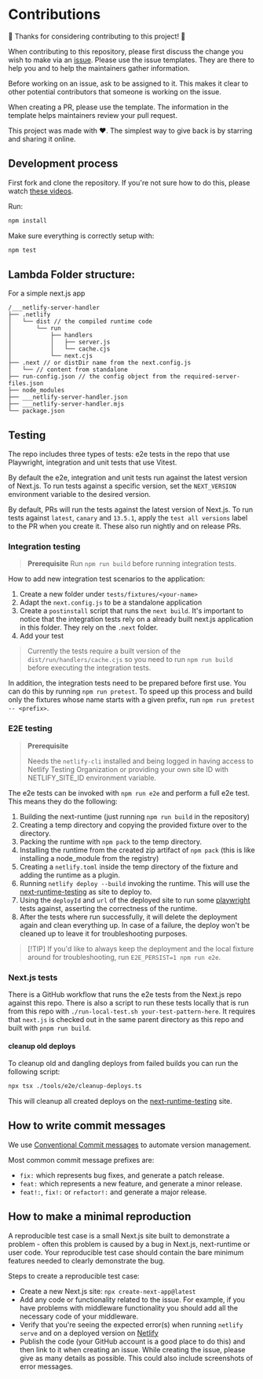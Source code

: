 # Contributions

🎉 Thanks for considering contributing to this project! 🎉

When contributing to this repository, please first discuss the change you wish to make via an
[issue](https://github.com/netlify/next-runtime/issues/new/choose). Please use the issue templates.
They are there to help you and to help the maintainers gather information.

Before working on an issue, ask to be assigned to it. This makes it clear to other potential
contributors that someone is working on the issue.

When creating a PR, please use the template. The information in the template helps maintainers
review your pull request.

This project was made with ❤️. The simplest way to give back is by starring and sharing it online.

## Development process

First fork and clone the repository. If you're not sure how to do this, please watch
[these videos](https://egghead.io/courses/how-to-contribute-to-an-open-source-project-on-github).

Run:

```bash
npm install
```

Make sure everything is correctly setup with:

```bash
npm test
```

## Lambda Folder structure:

For a simple next.js app

```
/___netlify-server-handler
├── .netlify
│   └── dist // the compiled runtime code
│       └── run
│           ├── handlers
│           │   ├── server.js
│           │   └── cache.cjs
│           └── next.cjs
├── .next // or distDir name from the next.config.js
│   └── // content from standalone
├── run-config.json // the config object from the required-server-files.json
├── node_modules
├── ___netlify-server-handler.json
├── ___netlify-server-handler.mjs
└── package.json
```

## Testing

The repo includes three types of tests: e2e tests in the repo that use Playwright, integration and
unit tests that use Vitest.

By default the e2e, integration and unit tests run against the latest version of Next.js. To run
tests against a specific version, set the `NEXT_VERSION` environment variable to the desired
version.

By default, PRs will run the tests against the latest version of Next.js. To run tests against
`latest`, `canary` and `13.5.1`, apply the `test all versions` label to the PR when you create it.
These also run nightly and on release PRs.

### Integration testing

> **Prerequisite** Run `npm run build` before running integration tests.

How to add new integration test scenarios to the application:

1. Create a new folder under `tests/fixtures/<your-name>`
2. Adapt the `next.config.js` to be a standalone application
3. Create a `postinstall` script that runs the `next build`. It's important to notice that the
   integration tests rely on a already built next.js application in this folder. They rely on the
   `.next` folder.
4. Add your test

> Currently the tests require a built version of the `dist/run/handlers/cache.cjs` so you need to
> run `npm run build` before executing the integration tests.

In addition, the integration tests need to be prepared before first use. You can do this by running
`npm run pretest`. To speed up this process and build only the fixtures whose name starts with a
given prefix, run `npm run pretest -- <prefix>`.

### E2E testing

> **Prerequisite**
>
> Needs the `netlify-cli` installed and being logged in having access to Netlify Testing
> Organization or providing your own site ID with NETLIFY_SITE_ID environment variable.

The e2e tests can be invoked with `npm run e2e` and perform a full e2e test. This means they do the
following:

1. Building the next-runtime (just running `npm run build` in the repository)
2. Creating a temp directory and copying the provided fixture over to the directory.
3. Packing the runtime with `npm pack` to the temp directory.
4. Installing the runtime from the created zip artifact of `npm pack` (this is like installing a
   node_module from the registry)
5. Creating a `netlify.toml` inside the temp directory of the fixture and adding the runtime as a
   plugin.
6. Running `netlify deploy --build` invoking the runtime. This will use the
   [next-runtime-testing](https://app.netlify.com/sites/next-runtime-testing/overview) as site to
   deploy to.
7. Using the `deployId` and `url` of the deployed site to run some
   [playwright](https://playwright.dev/) tests against, asserting the correctness of the runtime.
8. After the tests where run successfully, it will delete the deployment again and clean everything
   up. In case of a failure, the deploy won't be cleaned up to leave it for troubleshooting
   purposes.

> [!TIP] If you'd like to always keep the deployment and the local fixture around for
> troubleshooting, run `E2E_PERSIST=1 npm run e2e`.

### Next.js tests

There is a GitHub workflow that runs the e2e tests from the Next.js repo against this repo. There is
also a script to run these tests locally that is run from this repo with
`./run-local-test.sh your-test-pattern-here`. It requires that `next.js` is checked out in the same
parent directory as this repo and built with `pnpm run build`.

#### cleanup old deploys

To cleanup old and dangling deploys from failed builds you can run the following script:

```bash
npx tsx ./tools/e2e/cleanup-deploys.ts
```

This will cleanup all created deploys on the
[next-runtime-testing](https://app.netlify.com/sites/next-runtime-testing/overview) site.

## How to write commit messages

We use [Conventional Commit messages](https://www.conventionalcommits.org/) to automate version
management.

Most common commit message prefixes are:

- `fix:` which represents bug fixes, and generate a patch release.
- `feat:` which represents a new feature, and generate a minor release.
- `feat!:`, `fix!:` or `refactor!:` and generate a major release.

## How to make a minimal reproduction

A reproducible test case is a small Next.js site built to demonstrate a problem - often this problem
is caused by a bug in Next.js, next-runtime or user code. Your reproducible test case should contain
the bare minimum features needed to clearly demonstrate the bug.

Steps to create a reproducible test case:

- Create a new Next.js site: `npx create-next-app@latest`
- Add any code or functionality related to the issue. For example, if you have problems with
  middleware functionality you should add all the necessary code of your middleware.
- Verify that you're seeing the expected error(s) when running `netlify serve` and on a deployed
  version on [Netlify](https://www.netlify.com)
- Publish the code (your GitHub account is a good place to do this) and then link to it when
  creating an issue. While creating the issue, please give as many details as possible. This could
  also include screenshots of error messages.
